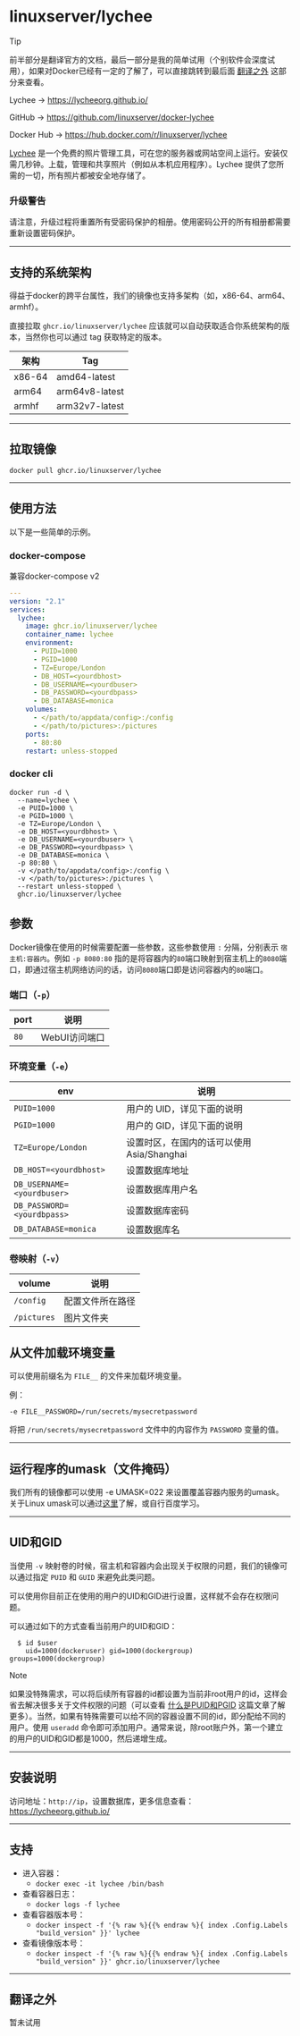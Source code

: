 # linuxserver/lychee

> [!TIP]
>
> 前半部分是翻译官方的文档，最后一部分是我的简单试用（个别软件会深度试用），如果对Docker已经有一定的了解了，可以直接跳转到最后面 [翻译之外](#翻译之外) 这部分来查看。

Lychee → https://lycheeorg.github.io/

GitHub → https://github.com/linuxserver/docker-lychee

Docker Hub → https://hub.docker.com/r/linuxserver/lychee

[Lychee](https://lycheeorg.github.io/) 是一个免费的照片管理工具，可在您的服务器或网站空间上运行。安装仅需几秒钟。上载，管理和共享照片（例如从本机应用程序）。Lychee 提供了您所需的一切，所有照片都被安全地存储了。

### 升级警告

请注意，升级过程将重置所有受密码保护的相册。使用密码公开的所有相册都需要重新设置密码保护。

------

## 支持的系统架构

得益于docker的跨平台属性，我们的镜像也支持多架构（如，x86-64、arm64、armhf）。

直接拉取 `ghcr.io/linuxserver/lychee` 应该就可以自动获取适合你系统架构的版本，当然你也可以通过 tag 获取特定的版本。

| 架构   | Tag            |
| ------ | -------------- |
| x86-64 | amd64-latest   |
| arm64  | arm64v8-latest |
| armhf  | arm32v7-latest |



------

## 拉取镜像

```shell
docker pull ghcr.io/linuxserver/lychee
```

------

## 使用方法

以下是一些简单的示例。

### docker-compose

兼容docker-compose v2

```yaml
---
version: "2.1"
services:
  lychee:
    image: ghcr.io/linuxserver/lychee
    container_name: lychee
    environment:
      - PUID=1000
      - PGID=1000
      - TZ=Europe/London
      - DB_HOST=<yourdbhost>
      - DB_USERNAME=<yourdbuser>
      - DB_PASSWORD=<yourdbpass>
      - DB_DATABASE=monica
    volumes:
      - </path/to/appdata/config>:/config
      - </path/to/pictures>:/pictures
    ports:
      - 80:80
    restart: unless-stopped
```

### docker cli

```shell
docker run -d \
  --name=lychee \
  -e PUID=1000 \
  -e PGID=1000 \
  -e TZ=Europe/London \
  -e DB_HOST=<yourdbhost> \
  -e DB_USERNAME=<yourdbuser> \
  -e DB_PASSWORD=<yourdbpass> \
  -e DB_DATABASE=monica \
  -p 80:80 \
  -v </path/to/appdata/config>:/config \
  -v </path/to/pictures>:/pictures \
  --restart unless-stopped \
  ghcr.io/linuxserver/lychee
```

## 参数

Docker镜像在使用的时候需要配置一些参数，这些参数使用 `:` 分隔，分别表示 `宿主机:容器内`。例如 `-p 8080:80` 指的是将容器内的`80`端口映射到宿主机上的`8080`端口，即通过宿主机网络访问的话，访问`8080`端口即是访问容器内的`80`端口。

### 端口（`-p`）

| port | 说明          |
| ---- | ------------- |
| `80` | WebUI访问端口 |

### 环境变量（`-e`）

| env                        | 说明                                       |
| -------------------------- | ------------------------------------------ |
| `PUID=1000`                | 用户的 UID，详见下面的说明                 |
| `PGID=1000`                | 用户的 GID，详见下面的说明                 |
| `TZ=Europe/London`         | 设置时区，在国内的话可以使用 Asia/Shanghai |
| `DB_HOST=<yourdbhost>`     | 设置数据库地址                             |
| `DB_USERNAME=<yourdbuser>` | 设置数据库用户名                           |
| `DB_PASSWORD=<yourdbpass>` | 设置数据库密码                             |
| `DB_DATABASE=monica`       | 设置数据库名                               |

### 卷映射（`-v`）

| volume      | 说明             |
| ----------- | ---------------- |
| `/config`   | 配置文件所在路径 |
| `/pictures` | 图片文件夹       |




## 从文件加载环境变量

可以使用前缀名为 `FILE__` 的文件来加载环境变量。

例：

```
-e FILE__PASSWORD=/run/secrets/mysecretpassword
```

将把 `/run/secrets/mysecretpassword` 文件中的内容作为 `PASSWORD` 变量的值。

------

## 运行程序的umask（文件掩码）

我们所有的镜像都可以使用 -e UMASK=022 来设置覆盖容器内服务的umask。关于Linux umask可以通过[这里](https://en.wikipedia.org/wiki/Umask)了解，或自行百度学习。

------

## UID和GID

当使用 `-v` 映射卷的时候，宿主机和容器内会出现关于权限的问题，我们的镜像可以通过指定 `PUID` 和 `GUID` 来避免此类问题。

可以使用你目前正在使用的用户的UID和GID进行设置，这样就不会存在权限问题。

可以通过如下的方式查看当前用户的UID和GID：

```shell
  $ id $user
    uid=1000(dockeruser) gid=1000(dockergroup) groups=1000(dockergroup)
```

> [!NOTE]
>
> 如果没特殊需求，可以将后续所有容器的id都设置为当前非root用户的id，这样会省去解决很多关于文件权限的问题（可以查看 [什么是PUID和PGID](general/understanding-puid-and-pgid.md) 这篇文章了解更多）。当然，如果有特殊需要可以给不同的容器设置不同的id，即分配给不同的用户。使用 `useradd` 命令即可添加用户。通常来说，除root账户外，第一个建立的用户的UID和GID都是1000，然后递增生成。

------

## 安装说明

访问地址：`http://ip`，设置数据库，更多信息查看：https://lycheeorg.github.io/

------

## 支持

- 进入容器：
  - `docker exec -it lychee /bin/bash`
- 查看容器日志：
  - `docker logs -f lychee`
- 查看容器版本号：
  - `docker inspect -f '{% raw %}{{% endraw %}{ index .Config.Labels "build_version" }}' lychee`
- 查看镜像版本号：
  - `docker inspect -f '{% raw %}{{% endraw %}{ index .Config.Labels "build_version" }}' ghcr.io/linuxserver/lychee`

------

## 翻译之外

暂未试用